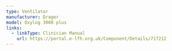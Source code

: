 ```yaml
---
type: Ventilator
manufacturer: Drager
model: Oxylog 3000 plus
links:
  - linkType: Clinician Manual
    url: https://portal.e-lfh.org.uk/Component/Details/717212
---
```

